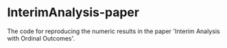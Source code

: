 # InterimAnalysis-paper
The code for reproducing the numeric results in the paper 'Interim Analysis with Ordinal Outcomes'.
